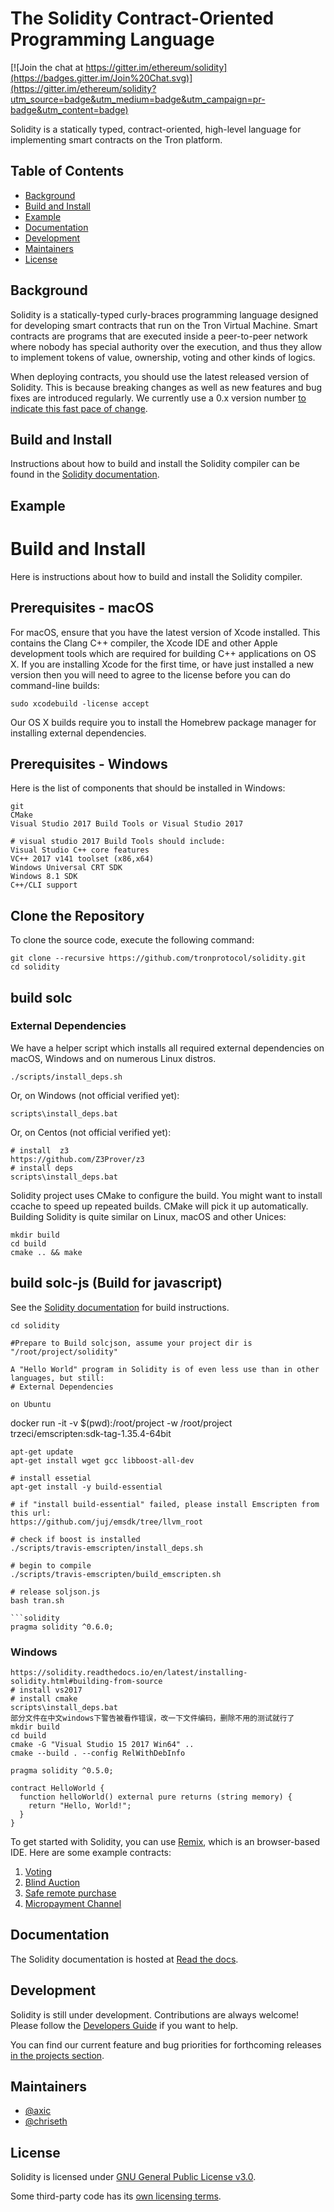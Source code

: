 # The Solidity Contract-Oriented Programming Language
[![Join the chat at https://gitter.im/ethereum/solidity](https://badges.gitter.im/Join%20Chat.svg)](https://gitter.im/ethereum/solidity?utm_source=badge&utm_medium=badge&utm_campaign=pr-badge&utm_content=badge)

Solidity is a statically typed, contract-oriented, high-level language for implementing smart contracts on the Tron platform.

## Table of Contents

- [Background](#background)
- [Build and Install](#build-and-install)
- [Example](#example)
- [Documentation](#documentation)
- [Development](#development)
- [Maintainers](#maintainers)
- [License](#license)

## Background

Solidity is a statically-typed curly-braces programming language designed for developing smart contracts
that run on the Tron Virtual Machine. Smart contracts are programs that are executed inside a peer-to-peer
network where nobody has special authority over the execution, and thus they allow to implement tokens of value,
ownership, voting and other kinds of logics.

When deploying contracts, you should use the latest released version of
Solidity. This is because breaking changes as well as new features and bug fixes are
introduced regularly. We currently use a 0.x version
number [to indicate this fast pace of change](https://semver.org/#spec-item-4).

## Build and Install

Instructions about how to build and install the Solidity compiler can be
found in the [Solidity documentation](https://solidity.readthedocs.io/en/latest/installing-solidity.html#building-from-source).


## Example
# Build and Install
Here is instructions about how to build and install the Solidity compiler.

## Prerequisites - macOS
For macOS, ensure that you have the latest version of Xcode installed. This contains the Clang C++ compiler, the Xcode IDE and other Apple development tools which are required for building C++ applications on OS X. If you are installing Xcode for the first time, or have just installed a new version then you will need to agree to the license before you can do command-line builds:
```
sudo xcodebuild -license accept
```

Our OS X builds require you to install the Homebrew package manager for installing external dependencies.

## Prerequisites - Windows

Here is the list of components that should be installed in Windows:
```
git
CMake
Visual Studio 2017 Build Tools or Visual Studio 2017

# visual studio 2017 Build Tools should include:
Visual Studio C++ core features
VC++ 2017 v141 toolset (x86,x64)
Windows Universal CRT SDK
Windows 8.1 SDK
C++/CLI support
```

## Clone the Repository
To clone the source code, execute the following command:
```
git clone --recursive https://github.com/tronprotocol/solidity.git
cd solidity
```
## build solc

### External Dependencies

We have a helper script which installs all required external dependencies on macOS, Windows and on numerous Linux distros.
```
./scripts/install_deps.sh
```
Or, on Windows (not official verified yet):
```
scripts\install_deps.bat
```
Or, on Centos (not official verified yet):
```
# install  z3
https://github.com/Z3Prover/z3
# install deps
scripts\install_deps.bat
```

Solidity project uses CMake to configure the build. You might want to install ccache to speed up repeated builds. CMake will pick it up automatically. Building Solidity is quite similar on Linux, macOS and other Unices:
```
mkdir build
cd build
cmake .. && make
```

## build solc-js (Build for javascript)
See the [Solidity documentation](https://solidity.readthedocs.io/en/latest/installing-solidity.html#building-from-source) for build instructions.
```
cd solidity

#Prepare to Build solcjson, assume your project dir is "/root/project/solidity"

A "Hello World" program in Solidity is of even less use than in other languages, but still:
# External Dependencies

on Ubuntu
```
docker run -it -v $(pwd):/root/project -w /root/project trzeci/emscripten:sdk-tag-1.35.4-64bit

```
apt-get update
apt-get install wget gcc libboost-all-dev

# install essetial
apt-get install -y build-essential

# if "install build-essential" failed, please install Emscripten from this url:
https://github.com/juj/emsdk/tree/llvm_root

# check if boost is installed
./scripts/travis-emscripten/install_deps.sh

# begin to compile
./scripts/travis-emscripten/build_emscripten.sh

# release soljson.js
bash tran.sh

```solidity
pragma solidity ^0.6.0;
```

### Windows
```
https://solidity.readthedocs.io/en/latest/installing-solidity.html#building-from-source
# install vs2017
# install cmake
scripts\install_deps.bat
部分文件在中文windows下警告被看作错误，改一下文件编码，删除不用的测试就行了
mkdir build
cd build
cmake -G "Visual Studio 15 2017 Win64" ..
cmake --build . --config RelWithDebInfo
```
```
pragma solidity ^0.5.0;

contract HelloWorld {
  function helloWorld() external pure returns (string memory) {
    return "Hello, World!"; 
  }
}
```

To get started with Solidity, you can use [Remix](https://remix.ethereum.org/), which is an
browser-based IDE. Here are some example contracts:

1. [Voting](https://solidity.readthedocs.io/en/latest/solidity-by-example.html#voting)
2. [Blind Auction](https://solidity.readthedocs.io/en/latest/solidity-by-example.html#blind-auction)
3. [Safe remote purchase](https://solidity.readthedocs.io/en/latest/solidity-by-example.html#safe-remote-purchase)
4. [Micropayment Channel](https://solidity.readthedocs.io/en/latest/solidity-by-example.html#micropayment-channel)

## Documentation

The Solidity documentation is hosted at [Read the docs](https://solidity.readthedocs.io).

## Development

Solidity is still under development. Contributions are always welcome!
Please follow the
[Developers Guide](https://solidity.readthedocs.io/en/latest/contributing.html)
if you want to help.

You can find our current feature and bug priorities for forthcoming
releases [in the projects section](https://github.com/ethereum/solidity/projects).

## Maintainers
* [@axic](https://github.com/axic)
* [@chriseth](https://github.com/chriseth)

## License
Solidity is licensed under [GNU General Public License v3.0](LICENSE.txt).

Some third-party code has its [own licensing terms](cmake/templates/license.h.in).
